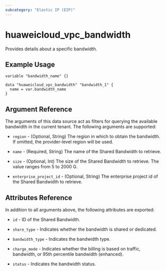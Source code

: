 ```yaml
---
subcategory: "Elastic IP (EIP)"
---
```


# huaweicloud_vpc_bandwidth

Provides details about a specific bandwidth.

## Example Usage

```hcl
variable "bandwidth_name" {}

data "huaweicloud_vpc_bandwidth" "bandwidth_1" {
  name = var.bandwidth_name
}
```

## Argument Reference

The arguments of this data source act as filters for querying the available
bandwidth in the current tenant. The following arguments are supported:

* `region` - (Optional, String) The region in which to obtain the bandwidth. If omitted, the provider-level region will be used.

* `name` - (Required, String) The name of the Shared Bandwidth to retrieve.

* `size` - (Optional, Int) The size of the Shared Bandwidth to retrieve. The value ranges from 5 to 2000 G.

* `enterprise_project_id` - (Optional, String) The enterprise project id of the Shared Bandwidth to retrieve.


## Attributes Reference

In addition to all arguments above, the following attributes are exported:

* `id` -  ID of the Shared Bandwidth.

* `share_type` - Indicates whether the bandwidth is shared or dedicated.

* `bandwidth_type` - Indicates the bandwidth type.

* `charge_mode` - Indicates whether the billing is based on traffic, bandwidth, or 95th percentile bandwidth (enhanced).

* `status` - Indicates the bandwidth status.
